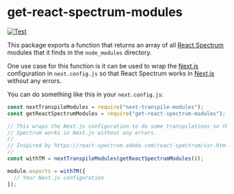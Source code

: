 # get-react-spectrum-modules

[![Test](https://github.com/msabramo/get-react-spectrum-modules/actions/workflows/test.yaml/badge.svg)](https://github.com/msabramo/get-react-spectrum-modules/actions/workflows/test.yaml)

This package exports a function that returns an array of all [React Spectrum][]
modules that it finds in the `node_modules` directory.

One use case for this function is it can be used to wrap the [Next.js][]
configuration in `next.config.js` so that React Spectrum works in [Next.js][]
without any errors.

You can do something like this in your `next.config.js`:

```js
const nextTranspileModules = require("next-transpile-modules");
const getReactSpectrumModules = require("get-react-spectrum-modules");

// This wraps the Next.js configuration to do some transpilations so that React
// Spectrum works in Next.js without any errors.
//
// Inspired by https://react-spectrum.adobe.com/react-spectrum/ssr.html#nextjs
//
const withTM = nextTranspileModules(getReactSpectrumModules());

module.exports = withTM({
  // Your Next.js configuration
});
```

[react spectrum]: https://react-spectrum.adobe.com/react-spectrum/
[next.js]: https://nextjs.org/
